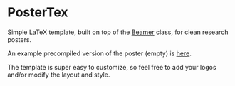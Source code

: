 # PosterTex

Simple LaTeX template, built on top of the [Beamer](https://ctan.org/pkg/beamer) class, for clean research posters.

An example precompiled version of the poster (empty) is [here](https://github.com/AndrePatri/PosterTex/blob/main/poster.pdf). 

The template is super easy to customize, so feel free to add your logos and/or modify the layout and style.